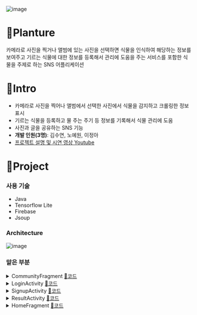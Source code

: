 ![image](https://user-images.githubusercontent.com/71905164/186938244-f719605f-b1fc-47e1-9a33-ed1e93b2230e.png)
# 🌻Planture
카메라로 사진을 찍거나 앨범에 있는 사진을 선택하면 식물을 인식하여 해당하는 정보를 보여주고 기르는 식물에 대한 정보를 등록해서 관리에 도움을 주는 서비스를 포함한 식물을 주제로 하는 SNS 어플리케이션

# 🌼Intro
* 카메라로 사진을 찍어나 앨범에서 선택한 사진에서 식물을 감지하고 크롤링한 정보 표시
* 기르는 식물을 등록하고 물 주는 주기 등 정보를 기록해서 식물 관리에 도움
* 사진과 글을 공유하는 SNS 기능
* **개발 인원(3명)**: 김수연, 노예원, 이정아
* [프로젝트 설명 및 시연 영상 Youtube](https://www.youtube.com/watch?v=tAnNuym4Raw)

# 🌷Project
### 사용 기술
* Java
* Tensorflow Lite
* Firebase
* Jsoup

### Architecture
![image](https://user-images.githubusercontent.com/71905164/186938580-2c3cc942-6eb0-411b-a593-654e9cabf895.png)

### 맡은 부분
<details>
<summary>CommunityFragment <a href="https://github.com/zeonga1102/Planture/blob/master/app/src/main/java/org/tensorflow/lite/examples/classification/view/community/CommunityFragment.java">📑코드</a></summary>

사용자들끼리 사진과 글을 공유하는 SNS 기능입니다.<br>
커뮤니티에 포함되는 기능 전체를 구현했습니다. 사용자들의 게시글 조회와 작성 및 수정, 그리고 좋아요 기능입니다.
</details>
<details>
<summary>LoginActivity <a href="https://github.com/zeonga1102/Planture/blob/master/app/src/main/java/org/tensorflow/lite/examples/classification/view/login/LoginActivity.java">📑코드</a></summary>

Firebase Auth를 사용해서 로그인을 합니다.
</details>
<details>
<summary>SignupActivity <a href="https://github.com/zeonga1102/Planture/blob/master/app/src/main/java/org/tensorflow/lite/examples/classification/view/login/SignUpActivity.java">📑코드</a></summary>

Firebase Auth를 사용해서 회원가입을 하고 사용자의 정보를 Firebase DB에 저장합니다.
</details>
<details>
<summary>ResultActivity <a href="https://github.com/zeonga1102/Planture/blob/master/app/src/main/java/org/tensorflow/lite/examples/classification/view/ResultActivity.java">📑코드</a></summary>

촬영하거나 선택한 사진에서 인식된 식물의 정보를 크롤링하여 나타냅니다.<br>
크롤링 코드는 다른 팀원이 작성하였습니다.
</details>
<details>
<summary>HomeFragment <a href="https://github.com/zeonga1102/Planture/blob/master/app/src/main/java/org/tensorflow/lite/examples/classification/view/HomeFragment.java">📑코드</a></summary>

메인 화면입니다. 선택한 검색 방식에 따른 동작을 구현했습니다.<br>
'촬영해서 검색'을 누르면 ClassifierActivity로 이동하고 '저장된 사진으로 검색'을 누르면 사진에서 모델을 이용해 식물을 인식한 뒤 인식 결과와 함께 ResultActivity로 이동합니다.
</details>

